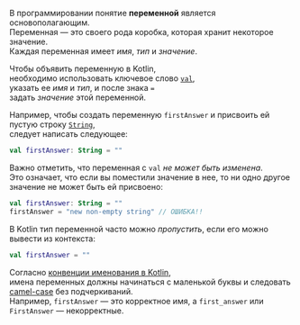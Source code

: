 В программировании понятие **переменной** является основополагающим.  
Переменная — это своего рода коробка, которая хранит некоторое значение.  
Каждая переменная имеет _имя_, _тип_ и _значение_.

Чтобы объявить переменную в Kotlin,  
необходимо использовать ключевое слово [`val`](https://kotlinlang.org/docs/basic-syntax.html#variables),  
указать ее _имя_ и _тип_, и после знака `=`  
задать _значение_ этой переменной.

Например, чтобы создать переменную `firstAnswer` и присвоить ей пустую строку [`String`](https://kotlinlang.org/docs/basic-types.html#strings),  
следует написать следующее:
```kotlin
val firstAnswer: String = ""
```

Важно отметить, что переменная с `val` _не может быть изменена_.  
Это означает, что если вы поместили значение в нее, то ни одно другое значение не может быть ей присвоено:

```kotlin
val firstAnswer: String = ""
firstAnswer = "new non-empty string" // ОШИБКА!!
```

В Kotlin тип переменной часто можно _пропустить_, если его можно вывести из контекста:
```kotlin
val firstAnswer = ""
```

Согласно [конвенции именования в Kotlin](https://kotlinlang.org/docs/coding-conventions.html#function-names),  
имена переменных должны начинаться с маленькой буквы и следовать [camel-case](https://en.wikipedia.org/wiki/Camel_case) без подчеркиваний.  
Например, `firstAnswer` — это корректное имя, а `first_answer` или `FirstAnswer` — некорректные.